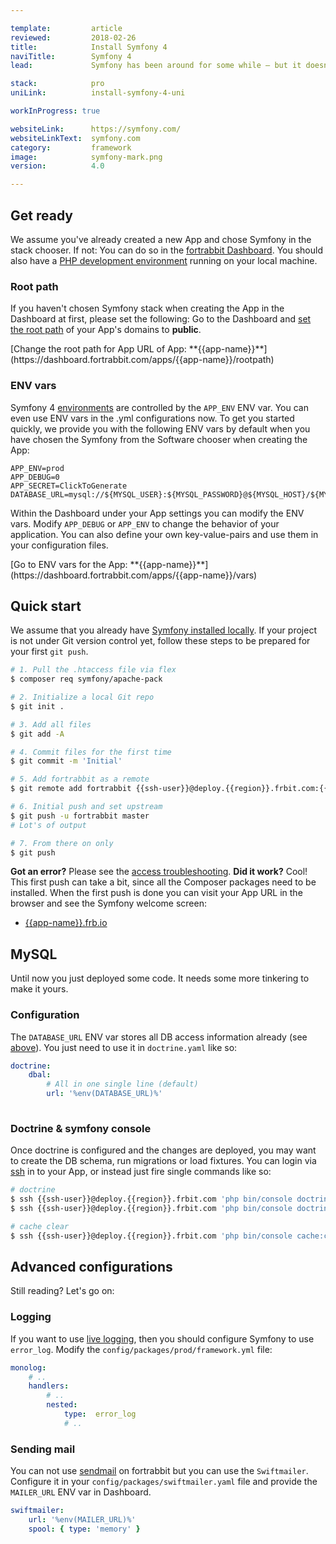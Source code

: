 ```yaml
---

template:         article
reviewed:         2018-02-26
title:            Install Symfony 4
naviTitle:        Symfony 4
lead:             Symfony has been around for some while — but it doesn't look old. Learn how to install and tune Symfony 4 on fortrabbit.

stack:            pro
uniLink:          install-symfony-4-uni

workInProgress: true

websiteLink:      https://symfony.com/
websiteLinkText:  symfony.com
category:         framework
image:            symfony-mark.png
version:          4.0

---
```



## Get ready

We assume you've already created a new App and chose Symfony in the stack chooser. If not: You can do so in the [fortrabbit Dashboard](/dashboard). You should also have a [PHP development environment](/local-development) running on your local machine.


### Root path

If you haven't chosen Symfony stack when creating the App in the Dashboard at first, please set the following: Go to the Dashboard and [set the root path](/app#toc-root-path) of your App's domains to **public**.

<div markdown="1" data-user="known">
[Change the root path for App URL of App: **{{app-name}}**](https://dashboard.fortrabbit.com/apps/{{app-name}}/rootpath)
</div>

### ENV vars

Symfony 4 [environments](https://symfony.com/doc/current/configuration/environments.html#executing-an-application-in-different-environments) are controlled by the `APP_ENV` ENV var. You can even use ENV vars in the .yml configurations now. To get you started quickly, we provide you with the following ENV vars by default when you have chosen the Symfony from the Software chooser when creating the App:

```osterei32
APP_ENV=prod
APP_DEBUG=0
APP_SECRET=ClickToGenerate
DATABASE_URL=mysql://${MYSQL_USER}:${MYSQL_PASSWORD}@${MYSQL_HOST}/${MYSQL_DATABASE}
```

Within the Dashboard under your App settings you can modify the ENV vars. Modify `APP_DEBUG` or `APP_ENV` to change the behavior of your application. You can also define your own key-value-pairs and use them in your configuration files. 

<div markdown="1" data-user="known">
[Go to ENV vars for the App: **{{app-name}}**](https://dashboard.fortrabbit.com/apps/{{app-name}}/vars)
</div>


## Quick start

We assume that you already have [Symfony installed locally](http://symfony.com/download). If your project is not under Git version control yet, follow these steps to be prepared for your first `git push`. 

```bash
# 1. Pull the .htaccess file via flex
$ composer req symfony/apache-pack

# 2. Initialize a local Git repo
$ git init .

# 3. Add all files
$ git add -A

# 4. Commit files for the first time
$ git commit -m 'Initial'

# 5. Add fortrabbit as a remote
$ git remote add fortrabbit {{ssh-user}}@deploy.{{region}}.frbit.com:{{app-name}}.git

# 6. Initial push and set upstream
$ git push -u fortrabbit master
# Lot's of output

# 7. From there on only
$ git push
```

**Got an error?** Please see the [access troubleshooting](/access-methods#toc-troubleshooting). **Did it work?** Cool! This first push can take a bit, since all the Composer packages need to be installed. When the first push is done you can visit your App URL in the browser and see the Symfony welcome screen:

* [{{app-name}}.frb.io](https://{{app-name}}.frb.io)


## MySQL

Until now you just deployed some code. It needs some more tinkering to make it yours.

### Configuration

The `DATABASE_URL` ENV var stores all DB access information already (see [above](#toc-env-vars)). You just need to use it in `doctrine.yaml` like so:  

```yaml
doctrine:
    dbal:
        # All in one single line (default)
        url: '%env(DATABASE_URL)%'
        
```

### Doctrine & symfony console

Once doctrine is configured and the changes are deployed, you may want to create the DB schema, run migrations or load fixtures. You can login via [ssh](ssh) in to your App, or instead just fire single commands like so:

```bash
# doctrine
$ ssh {{ssh-user}}@deploy.{{region}}.frbit.com 'php bin/console doctrine:schema:create'
$ ssh {{ssh-user}}@deploy.{{region}}.frbit.com 'php bin/console doctrine:fixtures:load'

# cache clear
$ ssh {{ssh-user}}@deploy.{{region}}.frbit.com 'php bin/console cache:clear'
```


## Advanced configurations

Still reading? Let's go on:

### Logging

If you want to use [live logging](logging#toc-live-log-access), then you should configure Symfony to use `error_log`. Modify the `config/packages/prod/framework.yml` file:

``` yml
monolog:
    # ..
    handlers:
        # ..
        nested:
            type:  error_log
            # ..
```

### Sending mail

You can not use [sendmail](quirks#toc-mailing) on fortrabbit but you can use the `Swiftmailer`. Configure it in your `config/packages/swiftmailer.yaml` file and provide the `MAILER_URL` ENV var in Dashboard.

``` yml
swiftmailer:
    url: '%env(MAILER_URL)%'
    spool: { type: 'memory' }
```
